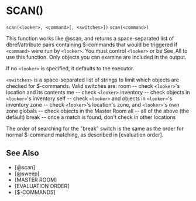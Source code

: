 # SCAN()
`scan(<looker>, <command>[, <switches>])`
`scan(<command>)`

  This function works like @scan, and returns a space-separated list of dbref/attribute pairs containing $-commands that would be triggered if `<command>` were run by `<looker>`. You must control `<looker>` or be See_All to use this function. Only objects you can examine are included in the output.

  If no `<looker>` is specified, it defaults to the executor.

  `<switches>` is a space-separated list of strings to limit which objects are checked for $-commands. Valid switches are:
    room      --  check `<looker>`'s location and its contents
    me        --  check `<looker>`
    inventory --  check objects in `<looker>`'s inventory
    self      --  check `<looker>` and objects in `<looker>`'s inventory
    zone      --  check `<looker>`'s location's zone, and `<looker>`'s own zone
    globals   --  check objects in the Master Room
    all       --  all of the above (the default)
    break     --  once a match is found, don't check in other locations

  The order of searching for the "break" switch is the same as the order for normal $-command matching, as described in [evaluation order].


## See Also
- [@scan]
- [@sweep]
- [MASTER ROOM]
- [EVALUATION ORDER]
- [$-COMMANDS]

